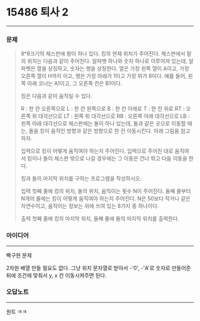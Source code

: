 # 15486 퇴사 2
------------
### 문제

>8*8크기의 체스판에 왕이 하나 있다. 킹의 현재 위치가 주어진다. 체스판에서 말의 위치는 다음과 같이 주어진다. 알파벳 하나와 숫자 하나로 이루어져 있는데, 알파벳은 열을 상징하고, 숫자는 행을 상징한다. 열은 가장 왼쪽 열이 A이고, 가장 오른쪽 열이 H까지 이고, 행은 가장 아래가 1이고 가장 위가 8이다. 예를 들어, 왼쪽 아래 코너는 A1이고, 그 오른쪽 칸은 B1이다.
>
>킹은 다음과 같이 움직일 수 있다.
>
>R : 한 칸 오른쪽으로
>L : 한 칸 왼쪽으로
>B : 한 칸 아래로
>T : 한 칸 위로
>RT : 오른쪽 위 대각선으로
>LT : 왼쪽 위 대각선으로
>RB : 오른쪽 아래 대각선으로
>LB : 왼쪽 아래 대각선으로
>체스판에는 돌이 하나 있는데, 돌과 같은 곳으로 이동할 때는, 돌을 킹이 움직인 방향과 같은 방향으로 한 칸 이동시킨다. 아래 그림을 참고하자.
>
>
>
>입력으로 킹이 어떻게 움직여야 하는지 주어진다. 입력으로 주어진 대로 움직여서 킹이나 돌이 체스판 밖으로 나갈 경우에는 그 이동은 건너 뛰고 다음 이동을 한다.
>
>킹과 돌의 마지막 위치를 구하는 프로그램을 작성하시오.
>
>입력
>첫째 줄에 킹의 위치, 돌의 위치, 움직이는 횟수 N이 주어진다. 둘째 줄부터 N개의 줄에는 킹이 어떻게 움직여야 하는지 주어진다. N은 50보다 작거나 같은 자연수이고, 움직이는 정보는 위에 쓰여 있는 8가지 중 하나이다.
>
>출력
첫째 줄에 킹의 마지막 위치, 둘째 줄에 돌의 마지막 위치를 출력한다.

### 아이디어 
----------
빡구현 문제

2차원 배열 만들 필요도 없다.
그냥 위치 문자열로 받아서 -'0', -'A'로 숫자로 만들어준 뒤에
조건에 맞춰서 y, x 칸 이동시켜주면 된다.

### 오답노트
----------
원트 ㅋㅋ